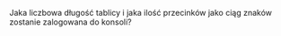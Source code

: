 Jaka liczbowa długość tablicy i jaka ilość przecinków jako ciąg znaków zostanie zalogowana do konsoli?
